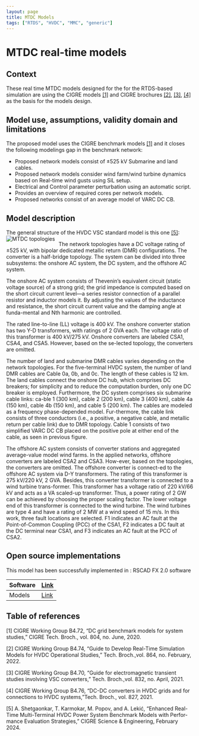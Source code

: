 ```yaml
---
layout: page
title: MTDC Models
tags: ["RTDS", "HVDC", "MMC", "generic"]
---
```

# MTDC real-time models  

## Context 
These real time MTDC models designed for the for the RTDS-based simulation are using the CIGRE models [[1]](#1) and CIGRE brochures [[2]](#2), [[3]](#3), [[4]](#4) as the basis for the models design.
 

## Model use, assumptions, validity domain and limitations
The proposed model uses the CIGRE benchmark models [[1]](#1) and it closes the following modelings gap in the benchmark network: 
- Proposed network models consist of ±525 kV Submarine and land cables. 
- Proposed network models consider wind farm/wind turbine dynamics based on Real-time wind gusts using SiL setup. 
- Electrical and Control parameter perturbation using an automatic script.
- Provides an overview of required cores per network models. 
- Proposed networks consist of an average model of VARC DC CB. 

## Model description

The general structure of the HVDC VSC standard model is this one [[5]](#5):
<img src="{{ '/pages/models/HVDC/MTDC_real-time_examples/MTDC_network.png' | relative_url }}"
     alt="MTDC topologies"
     style="float: left; margin-right: 10px;" />
	 
The network topologies have a DC voltage rating of ±525 kV, with bipolar dedicated metallic return (DMR) configurations. The converter is a half-bridge topology. The system can be divided into three subsystems: the onshore AC system, the DC system, and the offshore AC system.

The onshore AC system consists of Thevenin’s equivalent circuit (static voltage source) of a strong grid; the grid impedance is computed based on the short circuit current level—a series resistor connection of a parallel resistor and inductor models it. By adjusting the values of the inductance and resistance, the short circuit current value and the damping angle at funda-mental and Nth harmonic are controlled.

The rated line-to-line (LL) voltage is 400 kV. The onshore converter station has two Y-D transformers, with ratings of 2 GVA each. The voltage ratio of this transformer is 400 kV/275 kV. Onshore converters are labeled CSA1, CSA4, and CSA5. However, based on the se-lected topology, the converters are omitted.

The number of land and submarine DMR cables varies depending on the network topologies. For the five-terminal HVDC system, the number of land DMR cables are Cable 0a, 0b, and 0c. The length of these cables is 12 km. The land cables connect the onshore DC hub, which comprises DC breakers; for simplicity and to reduce the computation burden, only one DC breaker is employed. Furthermore, the DC system comprises six submarine cable links: ca-ble 1 (300 km), cable 2 (200 km), cable 3 (400 km), cable 4a (150 km), cable 4b (150 km), and cable 5 (200 km). The cables are modeled as a frequency phase-depended model. Fur-thermore, the cable link consists of three conductors (i.e., a positive, a negative cable, and metallic return per cable link) due to DMR topology. Cable 1 consists of two simplified VARC DC CB placed on the positive pole at either end of the cable, as seen in previous figure.

The offshore AC system consists of converter stations and aggregated average-value model wind farms. In the applied networks, offshore converters are labeled CSA2 and CSA3. How-ever, based on the topologies, the converters are omitted. The offshore converter is connect-ed to the offshore AC system via D-Y transformers. The rating of this transformer is 275 kV/220 kV, 2 GVA. Besides, this converter transformer is connected to a wind turbine trans-former. This transformer has a voltage ratio of 220 kV/66 kV and acts as a VA scaled-up transformer. Thus, a power rating of 2 GW can be achieved by choosing the proper scaling factor. The lower voltage end of this transformer is connected to the wind turbine. The wind turbines are type 4 and have a rating of 2 MW at a wind speed of 15 m/s. In this work, three fault locations are selected. F1 indicates an AC fault at the Point-of-Common Coupling (PCC) of the CSA1, F2 indicates a DC fault at the DC terminal near CSA1, and F3 indicates an AC fault at the PCC of CSA2.


## Open source implementations
This model has been successfully implemented in : RSCAD FX 2.0 software

| Software      | [Link](https://www.rtds.com/) |  
| -----------------  | --- | 
| Models        | [Link](https://github.com/control-protection-grids-tudelft/HVDC-RTDS-models) |  

## Table of references

<a id="1">[1]</a> CIGRE Working Group B4.72, “DC grid benchmark models for system studies,” CIGRE Tech. Broch., vol. 804, no. June, 2020.

<a id="2">[2]</a> CIGRE Working Group B4.74, “Guide to Develop Real-Time Simulation Models for HVDC Operational Studies,” Tech. Broch.,vol. 864, no. February, 2022.

<a id="3">[3]</a> CIGRE Working Group B4.70, “Guide for electromagnetic transient studies involving VSC converters,” Tech. Broch.,vol. 832, no. April, 2021.

<a id="4">[4]</a> CIGRE Working Group B4.76, “DC-DC converters in HVDC grids and for connections to HVDC systems,”Tech. Broch., vol. 827, 2021.

<a id="5">[5]</a> A. Shetgaonkar, T. Karmokar, M. Popov, and A. Lekić, “Enhanced Real-Time Multi-Terminal HVDC Power System Benchmark Models with Perfor-mance Evaluation Strategies,” CIGRE Science & Engineering, February 2024.